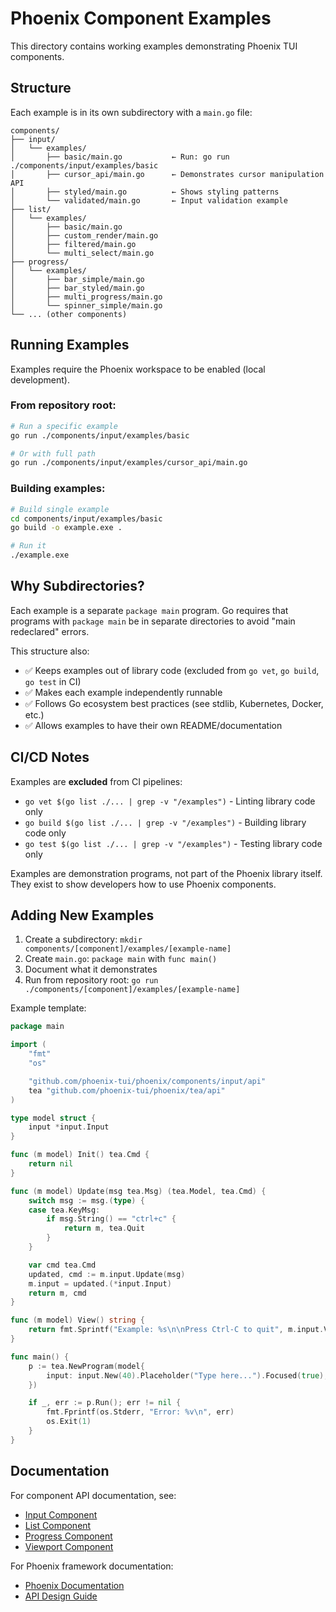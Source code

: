 # Phoenix Component Examples

This directory contains working examples demonstrating Phoenix TUI components.

## Structure

Each example is in its own subdirectory with a `main.go` file:

```
components/
├── input/
│   └── examples/
│       ├── basic/main.go           ← Run: go run ./components/input/examples/basic
│       ├── cursor_api/main.go      ← Demonstrates cursor manipulation API
│       ├── styled/main.go          ← Shows styling patterns
│       └── validated/main.go       ← Input validation example
├── list/
│   └── examples/
│       ├── basic/main.go
│       ├── custom_render/main.go
│       ├── filtered/main.go
│       └── multi_select/main.go
├── progress/
│   └── examples/
│       ├── bar_simple/main.go
│       ├── bar_styled/main.go
│       ├── multi_progress/main.go
│       └── spinner_simple/main.go
└── ... (other components)
```

## Running Examples

Examples require the Phoenix workspace to be enabled (local development).

### From repository root:
```bash
# Run a specific example
go run ./components/input/examples/basic

# Or with full path
go run ./components/input/examples/cursor_api/main.go
```

### Building examples:
```bash
# Build single example
cd components/input/examples/basic
go build -o example.exe .

# Run it
./example.exe
```

## Why Subdirectories?

Each example is a separate `package main` program. Go requires that programs with
`package main` be in separate directories to avoid "main redeclared" errors.

This structure also:
- ✅ Keeps examples out of library code (excluded from `go vet`, `go build`, `go test` in CI)
- ✅ Makes each example independently runnable
- ✅ Follows Go ecosystem best practices (see stdlib, Kubernetes, Docker, etc.)
- ✅ Allows examples to have their own README/documentation

## CI/CD Notes

Examples are **excluded** from CI pipelines:
- `go vet $(go list ./... | grep -v "/examples")` - Linting library code only
- `go build $(go list ./... | grep -v "/examples")` - Building library code only
- `go test $(go list ./... | grep -v "/examples")` - Testing library code only

Examples are demonstration programs, not part of the Phoenix library itself.
They exist to show developers how to use Phoenix components.

## Adding New Examples

1. Create a subdirectory: `mkdir components/[component]/examples/[example-name]`
2. Create `main.go`: `package main` with `func main()`
3. Document what it demonstrates
4. Run from repository root: `go run ./components/[component]/examples/[example-name]`

Example template:
```go
package main

import (
    "fmt"
    "os"

    "github.com/phoenix-tui/phoenix/components/input/api"
    tea "github.com/phoenix-tui/phoenix/tea/api"
)

type model struct {
    input *input.Input
}

func (m model) Init() tea.Cmd {
    return nil
}

func (m model) Update(msg tea.Msg) (tea.Model, tea.Cmd) {
    switch msg := msg.(type) {
    case tea.KeyMsg:
        if msg.String() == "ctrl+c" {
            return m, tea.Quit
        }
    }

    var cmd tea.Cmd
    updated, cmd := m.input.Update(msg)
    m.input = updated.(*input.Input)
    return m, cmd
}

func (m model) View() string {
    return fmt.Sprintf("Example: %s\n\nPress Ctrl-C to quit", m.input.View())
}

func main() {
    p := tea.NewProgram(model{
        input: input.New(40).Placeholder("Type here...").Focused(true),
    })

    if _, err := p.Run(); err != nil {
        fmt.Fprintf(os.Stderr, "Error: %v\n", err)
        os.Exit(1)
    }
}
```

## Documentation

For component API documentation, see:
- [Input Component](./input/README.md)
- [List Component](./list/README.md)
- [Progress Component](./progress/README.md)
- [Viewport Component](./viewport/README.md)

For Phoenix framework documentation:
- [Phoenix Documentation](../docs/)
- [API Design Guide](../docs/dev/API_DESIGN.md)
